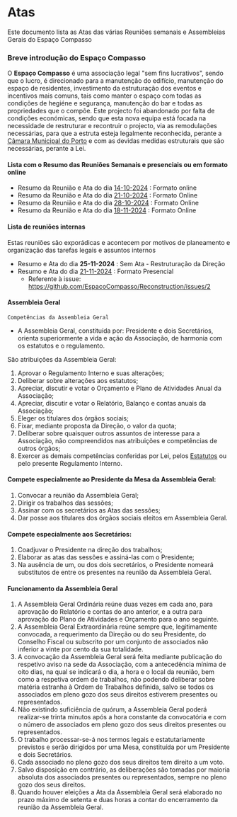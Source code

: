 # Atas

Este documento lista as Atas das várias Reuniões semanais e Assembleias Gerais do Espaço Compasso  

### Breve introdução do Espaço Compasso

O **Espaço Compasso** é uma associação legal "sem fins lucrativos", sendo que o lucro, é direcionado para a manutenção do edifício, manutenção do espaço de residentes, investimento da estruturação dos eventos e incentivos mais comuns, tais como manter o espaço com todas as condições de hegiéne e segurança, manutenção do bar e todas as propriedades que o compõe. Este projecto foi abandonado por falta de condições económicas, sendo que esta nova equipa está focada na necessidade de restruturar e recontruir o projecto, via as remodulações necessárias, para que a estruta esteja legalmente reconhecida, perante a [Câmara Municipal do Porto](https://www.cm-porto.pt/) e com as devidas medidas estruturais que são necessárias, perante a Lei. 

#### Lista com o Resumo das Reuniões Semanais e presenciais ou em formato online

- Resumo da Reunião e Ata do dia [14-10-2024](./arquivo/2024/14-08-2024.md) : Formato online
- Resumo da Reunião e Ata do dia [21-10-2024](./arquivo/2024/21-10-2024.md) : Formato Online
- Resumo da Reunião e Ata do dia [28-10-2024](./arquivo/2024/28-10-2024.md) : Formato Online
- Resumo da Reunião e Ata do dia [18-11-2024](./arquivo/2024/18-11-2024.md) : Formato Online

#### Lista de reuniões internas

Estas reuniões são exporádicas e acontecem por motivos de planeamento e organização das tarefas legais e assuntos internos

- Resumo e Ata do dia **25-11-2024** : Sem Ata - Restruturação da Direção
- Resumo e Ata do dia [21-11-2024](./Encontros_internos/21-11-2024.md) : Formato Presencial 
  - Referente à issue: https://github.com/EspacoCompasso/Reconstruction/issues/2 

#### Assembleia Geral 

    Competências da Assembleia Geral 

- A Assembleia Geral, constituída por: Presidente e dois Secretários, orienta superiormente a vida e ação da Associação, de harmonia com os estatutos e o regulamento.

São atribuições da Assembleia Geral:

1. Aprovar o Regulamento Interno e suas alterações;
2. Deliberar sobre alterações aos estatutos;
3. Apreciar, discutir e votar o Orçamento e Plano de Atividades Anual da Associação;
4. Apreciar, discutir e votar o Relatório, Balanço e contas anuais da Associação;
5. Eleger os titulares dos órgãos sociais;
6. Fixar, mediante proposta da Direção, o valor da quota;
7. Deliberar sobre quaisquer outros assuntos de interesse para a Associação, não compreendidos nas atribuições e competências de outros órgãos;
8. Exercer as demais competências conferidas por Lei, pelos [Estatutos](https://github.com/EspacoCompasso/Estatutos_e_Deveres/issues) ou pelo presente Regulamento Interno.

#### Compete especialmente ao Presidente da Mesa da Assembleia Geral:

1. Convocar a reunião da Assembleia Geral;
2. Dirigir os trabalhos das sessões;
3. Assinar com os secretários as Atas das sessões;
4. Dar posse aos titulares dos órgãos sociais eleitos em Assembleia Geral.

#### Compete especialmente aos Secretários: 

1. Coadjuvar o Presidente na direção dos trabalhos;
2. Elaborar as atas das sessões e assiná-las com o Presidente;
3. Na ausência de um, ou dos dois secretários, o Presidente nomeará substitutos de entre os presentes na reunião da Assembleia Geral.

#### Funcionamento da Assembleia Geral 

1. A Assembleia Geral Ordinária reúne duas vezes em cada ano, para aprovação do Relatório e contas do ano anterior, e a outra para aprovação do Plano de Atividades e Orçamento para o ano seguinte.
2. A Assembleia Geral Extraordinária reúne sempre que, legitimamente convocada, a requerimento da Direção ou do seu Presidente, do Conselho Fiscal ou subscrito por um conjunto de associados não inferior a vinte por cento da sua totalidade.
3. A convocação da Assembleia Geral será feita mediante publicação do respetivo aviso na sede da Associação, com a antecedência mínima de oito dias, na qual se indicará o dia, a hora e o local da reunião, bem como a respetiva ordem de trabalhos, não podendo deliberar sobre matéria estranha à Ordem de Trabalhos definida, salvo se todos os associados em pleno gozo dos seus direitos estiverem presentes ou representados.
4. Não existindo suficiência de quórum, a Assembleia Geral poderá realizar-se trinta minutos após a hora constante da convocatória e com o número de associados em pleno gozo dos seus direitos presentes ou representados.
5. O trabalho processar-se-á nos termos legais e estatutariamente previstos e serão dirigidos por uma Mesa, constituída por um Presidente e dois Secretários.
6. Cada associado no pleno gozo dos seus direitos tem direito a um voto.
7. Salvo disposição em contrário, as deliberações são tomadas por maioria absoluta dos associados presentes ou representados, sempre no pleno gozo dos seus direitos.
8. Quando houver eleições a Ata da Assembleia Geral será elaborado no prazo máximo de setenta e duas horas a contar do encerramento da reunião da Assembleia Geral. 


